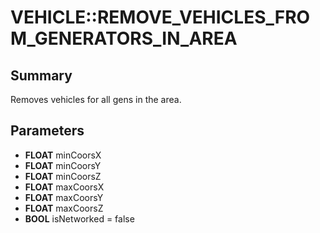 # VEHICLE::REMOVE_VEHICLES_FROM_GENERATORS_IN_AREA

## Summary
Removes vehicles for all gens in the area.

## Parameters
* **FLOAT** minCoorsX
* **FLOAT** minCoorsY
* **FLOAT** minCoorsZ
* **FLOAT** maxCoorsX
* **FLOAT** maxCoorsY
* **FLOAT** maxCoorsZ
* **BOOL** isNetworked = false